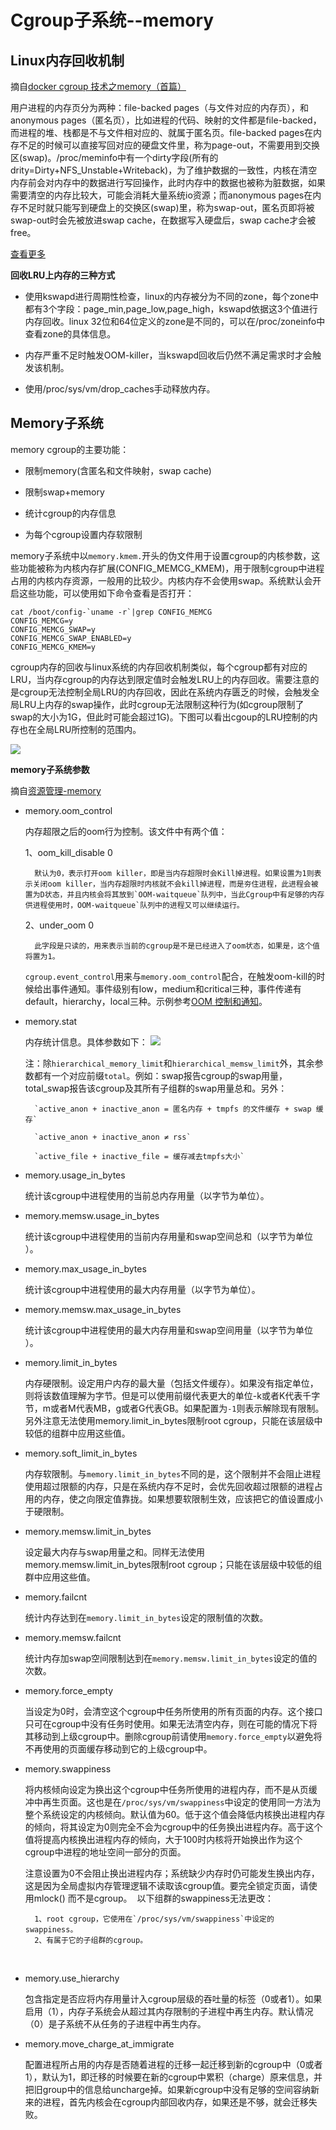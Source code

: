 # Cgroup子系统--memory #

## Linux内存回收机制 ##

摘自[docker cgroup 技术之memory（首篇）](https://www.cnblogs.com/charlieroro/p/10180827.html)

用户进程的内存页分为两种：file-backed pages（与文件对应的内存页），和anonymous pages（匿名页），比如进程的代码、映射的文件都是file-backed，而进程的堆、栈都是不与文件相对应的、就属于匿名页。file-backed pages在内存不足的时候可以直接写回对应的硬盘文件里，称为page-out，不需要用到交换区(swap)。/proc/meminfo中有一个dirty字段(所有的drity=Dirty+NFS_Unstable+Writeback)，为了维护数据的一致性，内核在清空内存前会对内存中的数据进行写回操作，此时内存中的数据也被称为脏数据，如果需要清空的内存比较大，可能会消耗大量系统io资源；而anonymous pages在内存不足时就只能写到硬盘上的交换区(swap)里，称为swap-out，匿名页即将被swap-out时会先被放进swap cache，在数据写入硬盘后，swap cache才会被free。

[查看更多](http://linuxperf.com/?cat=7)


**回收LRU上内存的三种方式**

- 使用kswapd进行周期性检查，linux的内存被分为不同的zone，每个zone中都有3个字段：page_min,page_low,page_high，kswapd依据这3个值进行内存回收。linux 32位和64位定义的zone是不同的，可以在/proc/zoneinfo中查看zone的具体信息。

- 内存严重不足时触发OOM-killer，当kswapd回收后仍然不满足需求时才会触发该机制。

- 使用/proc/sys/vm/drop_caches手动释放内存。


## Memory子系统 ##


memory cgroup的主要功能：

- 限制memory(含匿名和文件映射，swap cache)

- 限制swap+memory

- 统计cgroup的内存信息

- 为每个cgroup设置内存软限制

memory子系统中以`memory.kmem.`开头的伪文件用于设置cgroup的内核参数，这些功能被称为内核内存扩展(CONFIG_MEMCG_KMEM)，用于限制cgroup中进程占用的内核内存资源，一般用的比较少。内核内存不会使用swap。系统默认会开启这些功能，可以使用如下命令查看是否打开：

```
cat /boot/config-`uname -r`|grep CONFIG_MEMCG
CONFIG_MEMCG=y
CONFIG_MEMCG_SWAP=y
CONFIG_MEMCG_SWAP_ENABLED=y
CONFIG_MEMCG_KMEM=y
```

cgroup内存的回收与linux系统的内存回收机制类似，每个cgroup都有对应的LRU，当内存cgroup的内存达到限定值时会触发LRU上的内存回收。需要注意的是cgroup无法控制全局LRU的内存回收，因此在系统内存匮乏的时候，会触发全局LRU上内存的swap操作，此时cgroup无法限制这种行为(如cgroup限制了swap的大小为1G，但此时可能会超过1G)。下图可以看出cgoup的LRU控制的内存也在全局LRU所控制的范围内。

![](img/cgroup_memory.png)


**memory子系统参数**

摘自[资源管理-memory](https://access.redhat.com/documentation/zh-cn/red_hat_enterprise_linux/6/html/resource_management_guide/sec-memory)

- memory.oom_control

	内存超限之后的oom行为控制。该文件中有两个值：

	1、oom_kill_disable 0

		默认为0，表示打开oom killer，即是当内存超限时会Kill掉进程。如果设置为1则表示关闭oom killer，当内存超限时内核就不会kill掉进程，而是夯住进程，此进程会被置为D状态，并且内核会将其放到`OOM-waitqueue`队列中，当此Cgroup中有足够的内存供进程使用时，OOM-waitqueue`队列中的进程又可以继续运行。

	2、under_oom 0
	
		此字段是只读的，用来表示当前的cgroup是不是已经进入了oom状态，如果是，这个值将置为1。

	`cgroup.event_control`用来与`memory.oom_control`配合，在触发oom-kill的时候给出事件通知。事件级别有low，medium和critical三种，事件传递有default，hierarchy，local三种。示例参考[OOM 控制和通知](https://access.redhat.com/documentation/zh-cn/red_hat_enterprise_linux/7/html/resource_management_guide/sec-memory#memory_example-usage)。

- memory.stat

	内​​​存​​​统​​​计信息。具体参数如下：
	![](img/memory_stat.png)

	注：除​​​`hierarchical_memory_limit`和​​​`hierarchical_memsw_limit`​外​​​，其余参数都​​​有​​​一​​​个​​​对​​​应​​​前​​​缀`total`​​​。​​​例​​​如​​​：swap报​​​告​​​cgroup的​​​swap用​​​量​​​，total_swap报​​​告​​​该​​​cgroup及​​​其​​​所​​​有​​​子​​​组​​​群​​​的​​​swap用​​​量​​​总​​​和​​​。另外：

		`active_anon + inactive_anon = 匿​​​名​​​内​​​存​​​ + tmpfs 的​​​文​​​件​​​缓​​​存​​​ + swap 缓​​​存`

		`active_anon + inactive_anon ≠​​​ rss`

		​​​`active_file + inactive_file = 缓​​​存​​​减​​​去​​​tmpfs大​​​小`​​​​​​

- memory.usage_in_bytes

	统计​​​该​​​cgroup中​​​进​​​程​​​使​​​用​​​的​​​当​​​前​​​总​​​内​​​存​​​用​​​量​​​（以​​​字​​​节​​​为​​​单​​​位​​​）。
​​​
- memory.memsw.usage_in_bytes

	统计该​​​cgroup中​​​进​​​程​​​使​​​用​​​的​​​当​​​前​​​内​​​存​​​用​​​量​​​和​​​swap空​​​间​​​总​​​和​​​（以​​​字​​​节​​​为​​​单​​​位​​​）。
​​​
- memory.max_usage_in_bytes

	统计​​​该​​​cgroup中​​​进​​​程​​​使​​​用​​​的​​​最​​​大​​​内​​​存​​​用​​​量​​​（以​​​字​​​节​​​为​​​单​​​位​​​）。
​​​
- memory.memsw.max_usage_in_bytes

	统计​​​该​​​cgroup中​​​进​​​程​​​使​​​用​​​的​​​最​​​大​​​内​​​存​​​用​​​量​​​和​​​swap空​​​间​​​用​​​量​​​（以​​​字​​​节​​​为​​​单​​​位​​​）。
​​​
- memory.limit_in_bytes

	内存硬限制。设​​​定​​​用​​​户​​​内​​​存​​​的​​​最​​​大​​​量​​​（包​​​括​​​文​​​件​​​缓​​​存​​​）。​​​如​​​果​​​没​​​有​​​指​​​定​​​单​​​位​​​，则​​​将​​​该​​​数​​​值​​​理​​​解​​​为​​​字​​​节​​​。​​​但​​​是​​​可​​​以​​​使​​​用​​​前​​​缀​​​代​​​表​​​更​​​大​​​的​​​单​​​位​​​-k或​​​者​​​K代​​​表​​​千​​​字​​​节​​​，m或​​​者​​​M代​​​表​​​MB，g或​​​者​​​G代​​​表​​​GB。如果配置为`-1`则表示解除现有限制。另外注意​​​无法​​​使​​​用​​​memory.limit_in_bytes限​​​制​​​root cgroup，只​​​能​​​在​​​该​​​层​​​级​​​中​​​较​​​低​​​的​​​组​​​群​​​中​​​应​​​用​​​这​​​些​​​值​​​。

- memory.soft_limit_in_bytes

	内存软限制。与`memory.limit_in_bytes`不同的是，这个限制并不会阻止进程使用超过限额的内存，只是在系统内存不足时，会优先回收超过限额的进程占用的内存，使之向限定值靠拢。如果想要软限制生效，应该把它的值设置成小于硬限制。​​​
​​​
- memory.memsw.limit_in_bytes

	设​​​定​​​最​​​大​​​内​​​存​​​与​​​swap用​​​量​​​之​​​和​​​。​​​​​​同样无法​​​使​​​用​​​memory.memsw.limit_in_bytes限​​​制​​​ root cgroup；只​​​能​​​在​​​该​​​层​​​级​​​中​​​较​​​低​​​的​​​组​​​群​​​中​​​应​​​用​​​这​​​些​​​值​​​。​​​
​​​
- memory.failcnt

	统计​​​内​​​存​​​达​​​到​​​在​​​`memory.limit_in_bytes`设​​​定​​​的​​​限​​​制​​​值​​​的​​​次​​​数​​​。
​​​
- memory.memsw.failcnt

	统计内​​​存​​​加​​​swap空​​​间​​​限​​​制​​​达​​​到​​​在​​​`memory.memsw.limit_in_bytes`设​​​定​​​的​​​值​​​的​​​次​​​数​​​。
​​​
- memory.force_empty

	当​​​设​​​定​​​为​​​0时​​​，会​​​清​​​空​​​这​​​个​​​cgroup中​​​任​​​务​​​所​​​使​​​用​​​的​​​所​​​有​​​页​​​面​​​的​​​内​​​存​​​。​​​这​​​个​​​接​​​口​​​只​​​可​​​在​​​cgroup中​​​没​​​有​​​任​​​务​​​时​​​使​​​用​​​。​​​如​​​果​​​无​​​法​​​清​​​空​​​内​​​存​​​，则​​​在​​​可​​​能​​​的​​​情​​​况​​​下​​​将​​​其​​​移​​​动​​​到​​​上​​​级​​​cgroup中​​​。​​​删​​​除​​​cgroup前​​​请​​​使​​​用​​​`memory.force_empty`以​​​避​​​免​​​将​​​不​​​再​​​使​​​用​​​的​​​页​​​面​​​缓​​​存​​​移​​​动​​​到​​​它​​​的​​​上​​​级​​​cgroup中​​​。
​​​
- memory.swappiness

	将​​​内​​​核​​​倾​​​向​​​设​​​定​​​为​​​换​​​出​​​这​​​个​​​cgroup中​​​任​​​务​​​所​​​使​​​用​​​的​​​进​​​程​​​内​​​存​​​，而​​​不​​​是​​​从​​​页​​​缓​​​冲​​​中​​​再​​​生​​​页​​​面​​​。​​​这​​​也​​​是​​​在​​​`/proc/sys/vm/swappiness`中​​​设​​​定​​​的​​​使​​​用​​​同​​​一​​​方​​​法​​​为​​​整​​​个​​​系​​​统​​​设​​​定​​​的​​​内​​​核​​​倾​​​向​​​。​​​默​​​认​​​值​​​为​​​ 60。​​​低​​​于​​​这​​​个​​​值​​​会​​​降​​​低​​​内​​​核​​​换​​​出​​​进​​​程​​​内​​​存​​​的​​​倾​​​向​​​，将​​​其​​​设​​​定​​​为​​​0则​​​完​​​全​​​不​​​会​​​为​​​cgroup中​​​的​​​任​​​务​​​换​​​出​​​进​​​程​​​内​​​存​​​。​​​高​​​于​​​这​​​个​​​值​​​将​​​提​​​高​​​内​​​核​​​换​​​出​​​进​​​程​​​内​​​存​​​的​​​倾​​​向​​​，大​​​于​​​100时​​​内​​​核​​​将​​​开​​​始​​​换​​​出​​​作​​​为​​​这​​​个​​​cgroup中​​​进​​​程​​​的​​​地​​​址​​​空​​​间​​​一​​​部​​​分​​​的​​​页​​​面​​​。​​​

	注​​​意设置为0不​​​会​​​阻​​​止​​​换​​​出​​​进​​​程​​​内​​​存​​​；系​​​统​​​缺​​​少​​​内​​​存​​​时​​​仍​​​可​​​能​​​发​​​生​​​换​​​出​​​内​​​存​​​，这​​​是​​​因​​​为​​​全​​​局​​​虚​​​拟​​​内​​​存​​​管​​​理​​​逻​​​辑​​​不​​​读​​​取​​​该​​​cgroup值​​​。​​​要​​​完​​​全​​​锁​​​定​​​页​​​面​​​，请​​​使​​​用​​​ mlock() 而​​​不​​​是​cgroup。
​​​
	​​以​​​下​​​组​​​群​​​的​​​swappiness无法更改：

		1、root cgroup，它​​​使​​​用​​​在​​​`/proc/sys/vm/swappiness`中​​​设​​​定​​​的​​​swappiness。​​​
		2、有​​​属​​​于​​​它​​​的​​​子​​​组​​​群​​​的​​​cgroup。
​​​
- memory.use_hierarchy

	包​​​含​​​指​​​定​​​是​​​否​​​应​​​将​​​内​​​存​​​用​​​量​​​计​​​入​​​cgroup层​​​级​​​的​​​吞​​​吐​​​量​​​的​​​标​​​签​​​（0或​​​者​​​1）。​​​如​​​果​​​启​​​用​​​（1），内​​​存​​​子​​​系​​​统​​​会​​​从​​​超​​​过​​​其​​​内​​​存​​​限​​​制​​​的​​​子​​​进​​​程​​​中​​​再​​​生​​​内​​​存​​​。​​​默​​​认​​​情​​​况​​​（0）是​​​子​​​系​​​统​​​不​​​从​​​任​​​务​​​的​​​子​​​进​​​程​​​中​​​再​​​生​​​内​​​存​​​。

- memory.move_charge_at_immigrate

	配置进程所占用的内存是否随着进程的迁移一起迁移到新的cgroup中（0或者1），默认为1，即迁移的时候要在新的cgroup中累积（charge）原来信息，并把旧group中的信息给uncharge掉。如果新cgroup中没有足够的空间容纳新来的进程，首先内核会在cgroup内部回收内存，如果还是不够，就会迁移失败。​​​